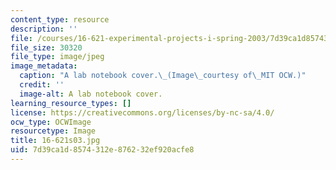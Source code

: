 ```yaml
---
content_type: resource
description: ''
file: /courses/16-621-experimental-projects-i-spring-2003/7d39ca1d8574312e876232ef920acfe8_16-621s03.jpg
file_size: 30320
file_type: image/jpeg
image_metadata:
  caption: "A lab notebook cover.\_(Image\_courtesy of\_MIT OCW.)"
  credit: ''
  image-alt: A lab notebook cover.
learning_resource_types: []
license: https://creativecommons.org/licenses/by-nc-sa/4.0/
ocw_type: OCWImage
resourcetype: Image
title: 16-621s03.jpg
uid: 7d39ca1d-8574-312e-8762-32ef920acfe8
---
```

